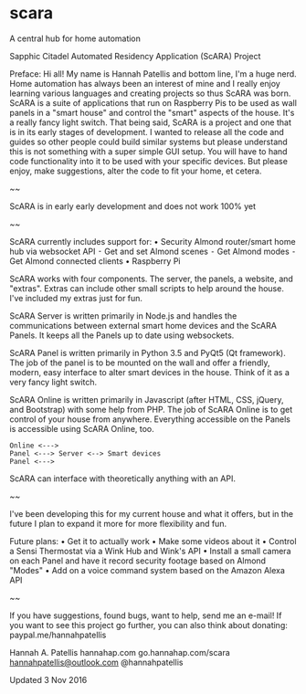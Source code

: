 # scara
A central hub for home automation

Sapphic Citadel Automated Residency Application (ScARA) Project

Preface: Hi all! My name is Hannah Patellis and bottom line, I'm a huge nerd. Home automation has always been an interest of mine and I really enjoy learning various languages and creating projects so thus ScARA was born. ScARA is a suite of applications that run on Raspberry Pis to be used as wall panels in a "smart house" and control the "smart" aspects of the house. It's a really fancy light switch. That being said, ScARA is a project and one that is in its early stages of development. I wanted to release all the code and guides so other people could build similar systems but please understand this is not something with a super simple GUI setup. You will have to hand code functionality into it to be used with your specific devices. But please enjoy, make suggestions, alter the code to fit your home, et cetera.

*~~*

ScARA is in early early development and does not work 100% yet

*~~*

ScARA currently includes support for:
	•	Security Almond router/smart home hub via websocket API
	⁃		Get and set Almond scenes
	⁃		Get Almond modes
	⁃		Get Almond connected clients
	•	Raspberry Pi

ScARA works with four components. The server, the panels, a website, and "extras". Extras can include other small scripts to help around the house. I've included my extras just for fun.

ScARA Server is written primarily in Node.js and handles the communications between external smart home devices and the ScARA Panels. It keeps all the Panels up to date using websockets.

ScARA Panel is written primarily in Python 3.5 and PyQt5 (Qt framework). The job of the panel is to be mounted on the wall and offer a friendly, modern, easy interface to alter smart devices in the house. Think of it as a very fancy light switch.

ScARA Online is written primarily in Javascript (after HTML, CSS, jQuery, and Bootstrap) with some help from PHP. The job of ScARA Online is to get control of your house from anywhere. Everything accessible on the Panels is accessible using ScARA Online, too.

	Online <--->
	Panel <---> Server <--> Smart devices
	Panel <--->

ScARA can interface with theoretically anything with an API.

*~~*

I've been developing this for my current house and what it offers, but in the future I plan to expand it more for more flexibility and fun.

Future plans:
	•	Get it to actually work
	•	Make some videos about it
	•	Control a Sensi Thermostat via a Wink Hub and Wink's API
	•	Install a small camera on each Panel and have it record security footage based on Almond "Modes"
	•	Add on a voice command system based on the Amazon Alexa API

*~~*

If you have suggestions, found bugs, want to help, send me an e-mail! If you want to see this project go further, you can also think about donating: paypal.me/hannahpatellis

Hannah A. Patellis
hannahap.com
go.hannahap.com/scara
hannahpatellis@outlook.com
@hannahpatellis

Updated 3 Nov 2016
